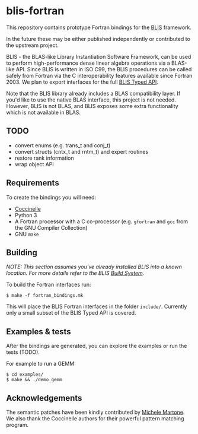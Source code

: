 # blis-fortran

This repository contains prototype Fortran bindings for the [BLIS](https://github.com/flame/blis) framework.

In the future these may be either published independently or contributed to the upstream project.

BLIS - the BLAS-like Library Instantiation Software Framework, can be used to perform high-performance dense linear algebra operations via a BLAS-like API. Since BLIS is written in ISO C99, the BLIS procedures can be called safely from Fortran via the C interoperability features available since Fortran 2003. We plan to export interfaces for the full [BLIS Typed API](https://github.com/flame/blis/blob/master/docs/BLISTypedAPI.md).

Note that the BLIS library already includes a BLAS compatibility layer. If you'd like to use the native BLAS interface, this project is not needed. However, BLIS is not BLAS, and BLIS exposes some extra functionality which is not available in BLAS.

## TODO

- convert enums (e.g. trans_t and conj_t)
- convert structs (cntx_t and rntm_t) and expert routines
- restore rank information
- wrap object API

## Requirements

To create the bindings you will need:
* [Coccinelle](https://coccinelle.gitlabpages.inria.fr/website/)
* Python 3
* A Fortran processor with a C co-processor (e.g. `gfortran` and `gcc` from the GNU Compiler Collection)
* GNU `make`

## Building

_NOTE: This section assumes you've already installed BLIS into a known location. For more details refer to the BLIS [Build System](https://github.com/flame/blis/blob/master/docs/BuildSystem.md)._

To build the Fortran interfaces run:
```
$ make -f fortran_bindings.mk 
```
This will place the BLIS Fortran interfaces in the folder `include/`. Currently only a small subset of the BLIS Typed API is covered.

## Examples & tests

After the bindings are generated, you can explore the examples or run the tests (TODO).

For example to run a GEMM:
```
$ cd examples/
$ make && ./demo_gemm
```

## Acknowledgements

The semantic patches have been kindly contributed by [Michele Martone](http://martone.userweb.mwn.de/). We also thank the Coccinelle authors for their powerful pattern matching program.